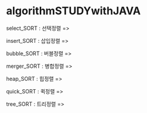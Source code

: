 # algorithmSTUDYwithJAVA

select_SORT : 선택정렬
=> 

insert_SORT : 삽입정렬
=> 

bubble_SORT : 버블정렬
=> 

merger_SORT : 병합정렬
=>

heap_SORT : 힙정렬
=> 

quick_SORT : 퀵정렬
=> 

tree_SORT : 트리정렬
=>